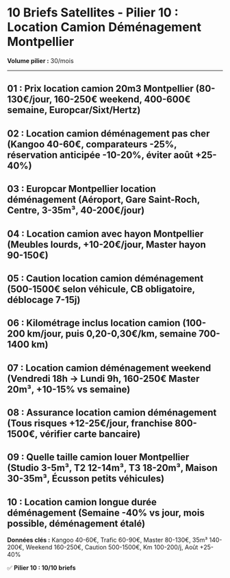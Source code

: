 # 10 Briefs Satellites - Pilier 10 : Location Camion Déménagement Montpellier

**Volume pilier :** 30/mois

---

## 01 : Prix location camion 20m3 Montpellier (80-130€/jour, 160-250€ weekend, 400-600€ semaine, Europcar/Sixt/Hertz)
## 02 : Location camion déménagement pas cher (Kangoo 40-60€, comparateurs -25%, réservation anticipée -10-20%, éviter août +25-40%)
## 03 : Europcar Montpellier location déménagement (Aéroport, Gare Saint-Roch, Centre, 3-35m³, 40-200€/jour)
## 04 : Location camion avec hayon Montpellier (Meubles lourds, +10-20€/jour, Master hayon 90-150€)
## 05 : Caution location camion déménagement (500-1500€ selon véhicule, CB obligatoire, déblocage 7-15j)
## 06 : Kilométrage inclus location camion (100-200 km/jour, puis 0,20-0,30€/km, semaine 700-1400 km)
## 07 : Location camion déménagement weekend (Vendredi 18h → Lundi 9h, 160-250€ Master 20m³, +10-15% vs semaine)
## 08 : Assurance location camion déménagement (Tous risques +12-25€/jour, franchise 800-1500€, vérifier carte bancaire)
## 09 : Quelle taille camion louer Montpellier (Studio 3-5m³, T2 12-14m³, T3 18-20m³, Maison 30-35m³, Écusson petits véhicules)
## 10 : Location camion longue durée déménagement (Semaine -40% vs jour, mois possible, déménagement étalé)

**Données clés :** Kangoo 40-60€, Trafic 60-90€, Master 80-130€, 35m³ 140-200€, Weekend 160-250€, Caution 500-1500€, Km 100-200/j, Août +25-40%

✅ **Pilier 10 : 10/10 briefs**


